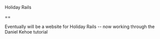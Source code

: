 Holiday Rails

==

Eventually will be a website for Holiday Rails -- now working through the Daniel Kehoe tutorial
